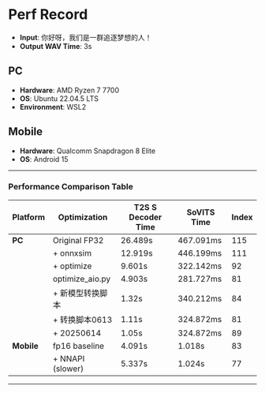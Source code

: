 # Perf Record

* **Input**: 你好呀，我们是一群追逐梦想的人！
* **Output WAV Time**: 3s

## **PC**

* **Hardware**: AMD Ryzen 7 7700
* **OS**: Ubuntu 22.04.5 LTS
* **Environment**: WSL2

## **Mobile**

* **Hardware**: Qualcomm Snapdragon 8 Elite
* **OS**: Android 15

---

### **Performance Comparison Table**

| Platform   | Optimization     | T2S S Decoder Time | SoVITS Time | Index |
| ---------- | ---------------- | ------------------ | ----------- | ----- |
| **PC**     | Original FP32    | 26.489s            | 467.091ms   | 115   |
|            | + onnxsim        | 12.919s            | 446.199ms   | 111   |
|            | + optimize       | 9.601s             | 322.142ms   | 92    |
|            | optimize\_aio.py | 4.903s             | 281.727ms   | 81    |
|            | + 新模型转换脚本  | 1.32s              | 340.212ms   | 84    |
|            | + 转换脚本0613    | 1.11s              | 324.872ms   | 81    |
|            | + 20250614       | 1.05s              | 324.872ms   | 89    |
| **Mobile** | fp16 baseline    | 4.091s             | 1.018s      | 83    |
|            | + NNAPI (slower) | 5.337s             | 1.024s      | 77    |

---
